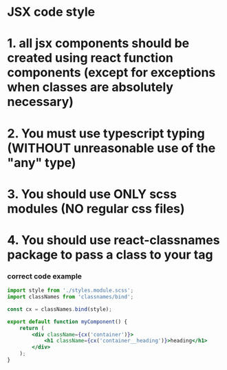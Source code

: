 # JSX code style

# 1. all jsx components should be created using react function components (except for exceptions when classes are absolutely necessary)

# 2. You must use typescript typing (WITHOUT unreasonable use of the "any" type)

# 3. You should use ONLY scss modules (NO regular css files)

# 4. You should use react-classnames package to pass a class to your tag

### correct code example

```jsx
import style from './styles.module.scss';
import classNames from 'classnames/bind';

const cx = classNames.bind(style);

export default function myComponent() {
	return (
		<div className={cx('container')}>
			<h1 className={cx('container__heading')}>heading</h1>
		</div>
	);
}
```
